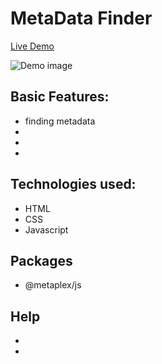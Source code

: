# MetaData Finder

<a href="">Live Demo</a>

<img src="" alt="Demo image"/>

## Basic Features:
 
- finding metadata
- 
- 
-

## Technologies used:

- HTML
- CSS
- Javascript

## Packages

- @metaplex/js

## Help

-
-
